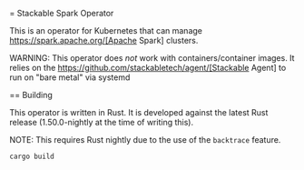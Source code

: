 = Stackable Spark Operator

This is an operator for Kubernetes that can manage https://spark.apache.org/[Apache Spark] clusters.

WARNING: This operator does _not_ work with containers/container images. It relies on the https://github.com/stackabletech/agent/[Stackable Agent] to run on "bare metal" via systemd

== Building

This operator is written in Rust.
It is developed against the latest Rust release (1.50.0-nightly at the time of writing this).

NOTE: This requires Rust nightly due to the use of the `backtrace` feature.

    cargo build

